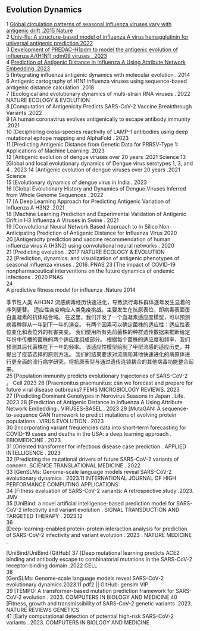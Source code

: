 ## Evolution Dynamics

1	[Global circulation patterns of seasonal influenza viruses vary with antigenic drift .2015 Nature]()  
2	[Univ-flu: A structure-based model of influenza A virus hemagglutinin for universal antigenic prediction 2022]()   
3	[Development of PREDAC-H1pdm to model the antigenic evolution of influenza A/(H1N1) pdm09 viruses . 2023]()   
4	[Prediction of Antigenic Distance in Influenza A Using Attribute Network Embedding .2023]()  
5	[Integrating influenza antigenic dynamics with molecular evolution . 2014  
6	Antigenic cartography of H1N1 influenza viruses using sequence-based antigenic distance calculation .2018  
7	[Ecological and evolutionary dynamics of multi-strain RNA viruses . 2022 NATURE ECOLOGY & EVOLUTION  
8	[Computation of Antigenicity Predicts SARS-CoV-2 Vaccine Breakthrough Variants .2022  
9	[A human coronavirus evolves antigenically to escape antibody immunity .2021  
10	[Deciphering cross-species reactivity of LAMP-1 antibodies using deep mutational epitope mapping and AlphaFold . 2023  
11	[Predicting Antigenic Distance from Genetic Data for PRRSV-Type 1: Applications of Machine Learning .2023  
12	[Antigenic evolution of dengue viruses over 20 years .2021 Science 
13	[Global and local evolutionary dynamics of Dengue virus serotypes 1, 3, and 4 . 2023 
14	[Antigenic evolution of dengue viruses over 20 years .2021 Science  
15	[Evolutionary dynamics of dengue virus in India . 2023  
16	[Global Evolutionary History and Dynamics of Dengue Viruses Inferred from Whole Genome Sequences . 2022  
17	[A Deep Learning Approach for Predicting Antigenic Variation of Influenza A H3N2 .2021  
18	[Machine Learning Prediction and Experimental Validation of Antigenic Drift in H3 Influenza A Viruses in Swine . 2021  
19	[Convolutional Neural Network Based Approach to In Silico Non-Anticipating Prediction of Antigenic Distance for Influenza Virus 2020  
20	[Antigenicity prediction and vaccine recommendation of human influenza virus A (H3N2) using convolutional neural networks . 2020  
21	[Predicting evolution . 2017 NATURE ECOLOGY & EVOLUTION  
22	[Prediction, dynamics, and visualization of antigenic phenotypes of seasonal influenza viruses . 2016. PNAS 
23	[The impact of COVID-19 nonpharmaceutical interventions on the future dynamics of endemic infections . 2020 PNAS  
24	
A predictive fitness model for influenza .Nature 2014  

季节性人类 A/H3N2 流感病毒经历快速进化，导致流行毒株群体逐年发生显着的序列更替。 适应性突变响应人类免疫挑战，主要发生在抗原表位，即病毒表面蛋白血凝素的抗体结合域。 在这里，我们开发了一个血凝素适应度模型，可以预测病毒种群从一年到下一年的演变。 有两个因素可以确定菌株的适应性：适应性表位变化和表位外的有害突变。 我们使用所有先前菌株的种群遗传数据来推断给定年份中传播的菌株的两个适应度组成部分。 根据每个菌株的适应度和频率，我们预测其后代菌株在下一年的频率。 该适应性模型绘制了甲型流感的适应历史，并提出了疫苗选择的原则方法。 我们的结果要求对流感和其他快速进化的病原体进行更全面的流行病学研究，将抗原表型与通过遗传连锁耦合的其他病毒功能整合起来。  
25	[Population immunity predicts evolutionary trajectories of SARS-CoV-2 。 Cell 2023 
26	[Praemonitus praemunitus: can we forecast and prepare for future viral disease outbreaks? FEMS MICROBIOLOGY REVIEWS. 2023  
27	[Predicting Dominant Genotypes in Norovirus Seasons in Japan . Life. 2023 
28	[Prediction of Antigenic Distance in Influenza A Using Attribute Network Embedding . VIRUSES-BASEL . 2023 
29	[MutaGAN: A sequence-to-sequence GAN framework to predict mutations of evolving protein populations . VIRUS EVOLUTION . 2023  
30	[Incorporating variant frequencies data into short-term forecasting for COVID-19 cases and deaths in the USA: a deep learning approach . EBIOMEDICINE . 2023  
31	[Oriented transformer for infectious disease case prediction . APPLIED INTELLIGENCE . 2023  
32	[Predicting the mutational drivers of future SARS-CoV-2 variants of concern. SCIENCE TRANSLATIONAL MEDICINE . 2022  
33	[GenSLMs: Genome-scale language models reveal SARS-CoV-2 evolutionary dynamics . 2023.11 INTERNATIONAL JOURNAL OF HIGH PERFORMANCE COMPUTING APPLICATIONS  
34	[Fitness evaluation of SARS-CoV-2 variants: A retrospective study .2023. JMV  
35	[UniBind: a novel artificial intelligence-based prediction model for SARS-CoV-2 infectivity and variant evolution . SIGNAL TRANSDUCTION AND TARGETED THERAPY . 2023.12  
36	
[Deep-learning-enabled protein-protein interaction analysis for prediction of SARS-CoV-2 infectivity and variant evolution . 2023 . NATURE MEDICINE .  

[UniBind/UniBind (GitHub) 
37	[Deep mutational learning predicts ACE2 binding and antibody escape to combinatorial mutations in the SARS-CoV-2 receptor-binding domain .2022 CELL  
38	
[GenSLMs: Genome-scale language models reveal SARS-CoV-2 evolutionary dynamics.2023.11 pdf2 || GitHub: genslm VIP  
39	[TEMPO: A transformer-based mutation prediction framework for SARS-CoV-2 evolution . 2023. COMPUTERS IN BIOLOGY AND MEDICINE 
40	[Fitness, growth and transmissibility of SARS-CoV-2 genetic variants .2023. NATURE REVIEWS GENETICS  
41	[Early computational detection of potential high-risk SARS-CoV-2 variants . 2023. COMPUTERS IN BIOLOGY AND MEDICINE  

